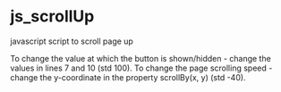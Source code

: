 # js_scrollUp
javascript script to scroll page up

To change the value at which the button is shown/hidden - change the values in lines 7 and 10 (std 100).
To change the page scrolling speed - change the y-coordinate in the property scrollBy(x, y) (std -40).

